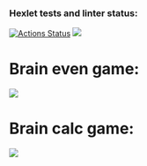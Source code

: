 ### Hexlet tests and linter status:
[![Actions Status](https://github.com/tulolo287/python-project-49/actions/workflows/hexlet-check.yml/badge.svg)](https://github.com/tulolo287/python-project-49/actions)
<a href="https://codeclimate.com/github/tulolo287/python-project-49/maintainability"><img src="https://api.codeclimate.com/v1/badges/4ba383992edefe6154da/maintainability" /></a>
# Brain even game:
<a href="https://asciinema.org/a/93llf85zMq6orj5hCcu7Ir3Pa" target="_blank"><img src="https://asciinema.org/a/93llf85zMq6orj5hCcu7Ir3Pa.svg" /></a>
# Brain calc game:
<a href="https://asciinema.org/a/6lfESlvnHR2BnSnN5QC1Utauf" target="_blank"><img src="https://asciinema.org/a/6lfESlvnHR2BnSnN5QC1Utauf.svg" /></a>
